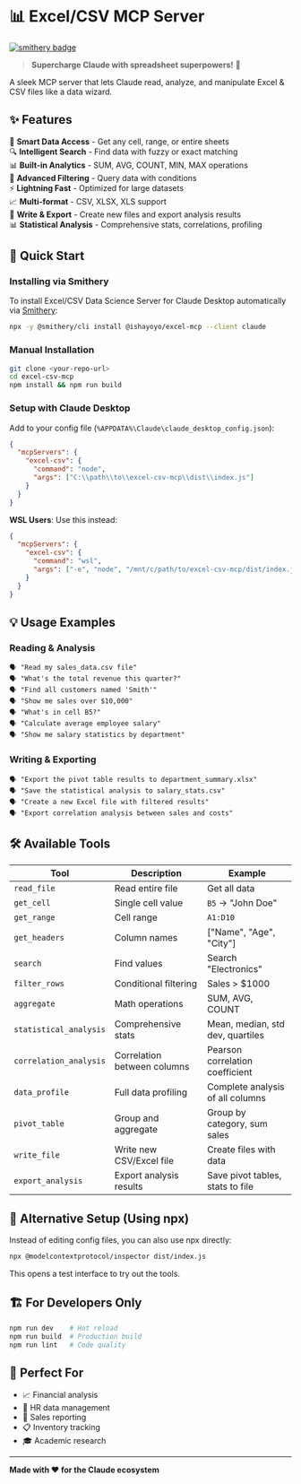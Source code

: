 # 📊 Excel/CSV MCP Server

[![smithery badge](https://smithery.ai/badge/@ishayoyo/excel-mcp)](https://smithery.ai/server/@ishayoyo/excel-mcp)

> **Supercharge Claude with spreadsheet superpowers!** 🚀

A sleek MCP server that lets Claude read, analyze, and manipulate Excel & CSV files like a data wizard.

## ✨ Features

🎯 **Smart Data Access** - Get any cell, range, or entire sheets  
🔍 **Intelligent Search** - Find data with fuzzy or exact matching  
📊 **Built-in Analytics** - SUM, AVG, COUNT, MIN, MAX operations  
🔧 **Advanced Filtering** - Query data with conditions  
⚡ **Lightning Fast** - Optimized for large datasets  
📈 **Multi-format** - CSV, XLSX, XLS support  
💾 **Write & Export** - Create new files and export analysis results  
📊 **Statistical Analysis** - Comprehensive stats, correlations, profiling  

## 🚀 Quick Start

### Installing via Smithery

To install Excel/CSV Data Science Server for Claude Desktop automatically via [Smithery](https://smithery.ai/server/@ishayoyo/excel-mcp):

```bash
npx -y @smithery/cli install @ishayoyo/excel-mcp --client claude
```

### Manual Installation
```bash
git clone <your-repo-url>
cd excel-csv-mcp
npm install && npm run build
```

### Setup with Claude Desktop

Add to your config file (`%APPDATA%\Claude\claude_desktop_config.json`):

```json
{
  "mcpServers": {
    "excel-csv": {
      "command": "node",
      "args": ["C:\\path\\to\\excel-csv-mcp\\dist\\index.js"]
    }
  }
}
```

**WSL Users**: Use this instead:
```json
{
  "mcpServers": {
    "excel-csv": {
      "command": "wsl",
      "args": ["-e", "node", "/mnt/c/path/to/excel-csv-mcp/dist/index.js"]
    }
  }
}
```

## 💡 Usage Examples

### Reading & Analysis
```
🗣️ "Read my sales_data.csv file"
🗣️ "What's the total revenue this quarter?"
🗣️ "Find all customers named 'Smith'"
🗣️ "Show me sales over $10,000"
🗣️ "What's in cell B5?"
🗣️ "Calculate average employee salary"
🗣️ "Show me salary statistics by department"
```

### Writing & Exporting
```
🗣️ "Export the pivot table results to department_summary.xlsx"
🗣️ "Save the statistical analysis to salary_stats.csv"
🗣️ "Create a new Excel file with filtered results"
🗣️ "Export correlation analysis between sales and costs"
```

## 🛠️ Available Tools

| Tool | Description | Example |
|------|-------------|---------|
| `read_file` | Read entire file | Get all data |
| `get_cell` | Single cell value | `B5` → "John Doe" |
| `get_range` | Cell range | `A1:D10` |
| `get_headers` | Column names | ["Name", "Age", "City"] |
| `search` | Find values | Search "Electronics" |
| `filter_rows` | Conditional filtering | Sales > $1000 |
| `aggregate` | Math operations | SUM, AVG, COUNT |
| `statistical_analysis` | Comprehensive stats | Mean, median, std dev, quartiles |
| `correlation_analysis` | Correlation between columns | Pearson correlation coefficient |
| `data_profile` | Full data profiling | Complete analysis of all columns |
| `pivot_table` | Group and aggregate | Group by category, sum sales |
| `write_file` | Write new CSV/Excel file | Create files with data |
| `export_analysis` | Export analysis results | Save pivot tables, stats to file |

## 🔧 Alternative Setup (Using npx)

Instead of editing config files, you can also use npx directly:

```bash
npx @modelcontextprotocol/inspector dist/index.js
```

This opens a test interface to try out the tools.

## 🏗️ For Developers Only

```bash
npm run dev    # Hot reload
npm run build  # Production build
npm run lint   # Code quality
```

## 🎯 Perfect For

- 📈 Financial analysis
- 👥 HR data management  
- 🛒 Sales reporting
- 📋 Inventory tracking
- 🎓 Academic research

---

**Made with ❤️ for the Claude ecosystem**
